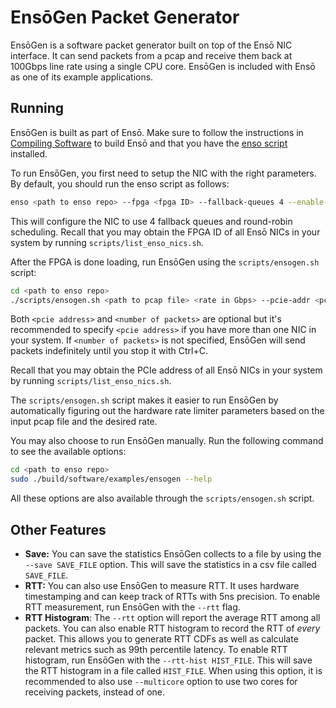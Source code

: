 # EnsōGen Packet Generator

EnsōGen is a software packet generator built on top of the Ensō NIC interface. It can send packets from a pcap and receive them back at 100Gbps line rate using a single CPU core. EnsōGen is included with Ensō as one of its example applications.

## Running

EnsōGen is built as part of Ensō. Make sure to follow the instructions in [Compiling Software](compiling_software.md) to build Ensō and that you have the [enso script](running.md#installing-enso-script) installed.

To run EnsōGen, you first need to setup the NIC with the right parameters. By default, you should run the enso script as follows:
    
```bash
enso <path to enso repo> --fpga <fpga ID> --fallback-queues 4 --enable-rr
```

This will configure the NIC to use 4 fallback queues and round-robin scheduling. Recall that you may obtain the FPGA ID of all Ensō NICs in your system by running `scripts/list_enso_nics.sh`.

After the FPGA is done loading, run EnsōGen using the `scripts/ensogen.sh` script:

```bash
cd <path to enso repo>
./scripts/ensogen.sh <path to pcap file> <rate in Gbps> --pcie-addr <pcie address> --count <number of packets>
```

Both `<pcie address>` and `<number of packets>` are optional but it's recommended to specify `<pcie address>` if you have more than one NIC in your system. If `<number of packets>` is not specified, EnsōGen will send packets indefinitely until you stop it with Ctrl+C.

Recall that you may obtain the PCIe address of all Ensō NICs in your system by running `scripts/list_enso_nics.sh`.

The `scripts/ensogen.sh` script makes it easier to run EnsōGen by automatically figuring out the hardware rate limiter parameters based on the input pcap file and the desired rate. 

You may also choose to run EnsōGen manually. Run the following command to see the available options:

```bash
cd <path to enso repo>
sudo ./build/software/examples/ensogen --help
```

All these options are also available through the `scripts/ensogen.sh` script.

## Other Features

- **Save:** You can save the statistics EnsōGen collects to a file by using the `--save SAVE_FILE` option. This will save the statistics in a csv file called `SAVE_FILE`.
- **RTT:** You can also use EnsōGen to measure RTT. It uses hardware timestamping and can keep track of RTTs with 5ns precision. To enable RTT measurement, run EnsōGen with the `--rtt` flag.
- **RTT Histogram**: The `--rtt` option will report the average RTT among all packets. You can also enable RTT histogram to record the RTT of *every* packet. This allows you to generate RTT CDFs as well as calculate relevant metrics such as 99th percentile latency. To enable RTT histogram, run EnsōGen with the `--rtt-hist HIST_FILE`. This will save the RTT histogram in a file called `HIST_FILE`. When using this option, it is recommended to also use `--multicore` option to use two cores for receiving packets, instead of one.
